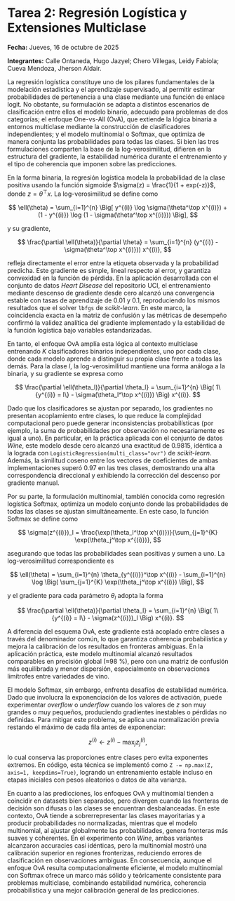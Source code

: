 # Tarea 2: Regresión Logística y Extensiones Multiclase

**Fecha:** Jueves, 16 de octubre de 2025

**Integrantes:** Calle Ontaneda, Hugo Jazyel; Chero Villegas, Leidy Fabiola; Cueva Mendoza, Jherson Aldair.

La regresión logística constituye uno de los pilares fundamentales de la modelación estadística y el aprendizaje supervisado, al permitir estimar probabilidades de pertenencia a una clase mediante una función de enlace logit. No obstante, su formulación se adapta a distintos escenarios de clasificación entre ellos el modelo binario, adecuado para problemas de dos categorías; el enfoque One-vs-All (OvA), que extiende la lógica binaria a entornos multiclase mediante la construcción de clasificadores independientes; y el modelo multinomial o Softmax, que optimiza de manera conjunta las probabilidades para todas las clases. Si bien las tres formulaciones comparten la base de la log-verosimilitud, difieren en la estructura del gradiente, la estabilidad numérica durante el entrenamiento y el tipo de coherencia que imponen sobre las predicciones.

En la forma binaria, la regresión logística modela la probabilidad de la clase positiva usando la función sigmoide $\sigma(z) = \frac{1}{1 + exp(-z)}$, donde $z = \theta^\top x$. La log-verosimilitud se define como

$$
\ell(\theta) = \sum_{i=1}^{n} \Big[ y^{(i)} \log \sigma(\theta^\top x^{(i)}) + (1 - y^{(i)}) \log (1 - \sigma(\theta^\top x^{(i)})) \Big],
$$

y su gradiente,

$$
\frac{\partial \ell(\theta)}{\partial \theta} = \sum_{i=1}^{n} (y^{(i)} - \sigma(\theta^\top x^{(i)})) x^{(i)},
$$

refleja directamente el error entre la etiqueta observada y la probabilidad predicha. Este gradiente es simple, lineal respecto al error, y garantiza convexidad en la función de pérdida. En la aplicación desarrollada con el conjunto de datos *Heart Disease* del repositorio UCI, el entrenamiento mediante descenso de gradiente desde cero alcanzó una convergencia estable con tasas de aprendizaje de 0.01 y 0.1, reproduciendo los mismos resultados que el solver `lbfgs` de *scikit-learn*. En este marco, la coincidencia exacta en la matriz de confusión y las métricas de desempeño confirmó la validez analítica del gradiente implementado y la estabilidad de la función logística bajo variables estandarizadas.

En tanto, el enfoque OvA amplía esta lógica al contexto multiclase entrenando $K$ clasificadores binarios independientes, uno por cada clase, donde cada modelo aprende a distinguir su propia clase frente a todas las demás. Para la clase $l$, la log-verosimilitud mantiene una forma análoga a la binaria, y su gradiente se expresa como

$$
\frac{\partial \ell(\theta_l)}{\partial \theta_l} = \sum_{i=1}^{n} \Big( 1\{y^{(i)} = l\} - \sigma(\theta_l^\top x^{(i)}) \Big) x^{(i)}.
$$

Dado que los clasificadores se ajustan por separado, los gradientes no presentan acoplamiento entre clases, lo que reduce la complejidad computacional pero puede generar inconsistencias probabilísticas (por ejemplo, la suma de probabilidades por observación no necesariamente es igual a uno). En particular, en la práctica aplicada con el conjunto de datos *Wine*, este modelo desde cero alcanzó una exactitud de 0.9815, idéntica a la lograda con `LogisticRegression(multi_class="ovr")` de *scikit-learn*. Además, la similitud coseno entre los vectores de coeficientes de ambas implementaciones superó 0.97 en las tres clases, demostrando una alta correspondencia direccional y exhibiendo la corrección del descenso por gradiente manual.

Por su parte, la formulación multinomial, también conocida como regresión logística Softmax, optimiza un modelo conjunto donde las probabilidades de todas las clases se ajustan simultáneamente. En este caso, la función Softmax se define como

$$
\sigma(z^{(i)})_l = \frac{\exp(\theta_l^\top x^{(i)})}{\sum_{j=1}^{K} \exp(\theta_j^\top x^{(i)})},
$$

asegurando que todas las probabilidades sean positivas y sumen a uno. La log-verosimilitud correspondiente es

$$
\ell(\theta) = \sum_{i=1}^{n} \theta_{y^{(i)}}^\top x^{(i)} - \sum_{i=1}^{n} \log \Big( \sum_{j=1}^{K} \exp(\theta_j^\top x^{(i)}) \Big),
$$

y el gradiente para cada parámetro $\theta_l$ adopta la forma

$$
\frac{\partial \ell(\theta)}{\partial \theta_l} = \sum_{i=1}^{n} \Big( 1\{y^{(i)} = l\} - \sigma(z^{(i)})_l \Big) x^{(i)}.
$$

A diferencia del esquema OvA, este gradiente está acoplado entre clases a través del denominador común, lo que garantiza coherencia probabilística y mejora la calibración de los resultados en fronteras ambiguas. En la aplicación práctica, este modelo multinomial alcanzó resultados comparables en precisión global (≈98 %), pero con una matriz de confusión más equilibrada y menor dispersión, especialmente en observaciones limítrofes entre variedades de vino.

El modelo Softmax, sin embargo, enfrenta desafíos de estabilidad numérica. Dado que involucra la exponenciación de los valores de activación, puede experimentar *overflow* o *underflow* cuando los valores de $z$ son muy grandes o muy pequeños, produciendo gradientes inestables o pérdidas no definidas. Para mitigar este problema, se aplica una normalización previa restando el máximo de cada fila antes de exponenciar:

$$
z^{(i)} \leftarrow z^{(i)} - \max_j z^{(i)}_j,
$$

lo cual conserva las proporciones entre clases pero evita exponentes extremos. En código, esta técnica se implementó como `Z -= np.max(Z, axis=1, keepdims=True)`, logrando un entrenamiento estable incluso en etapas iniciales con pesos aleatorios o datos de alta varianza.

En cuanto a las predicciones, los enfoques OvA y multinomial tienden a coincidir en datasets bien separados, pero divergen cuando las fronteras de decisión son difusas o las clases se encuentran desbalanceadas. En este contexto, OvA tiende a sobrerrepresentar las clases mayoritarias y a producir probabilidades no normalizadas, mientras que el modelo multinomial, al ajustar globalmente las probabilidades, genera fronteras más suaves y coherentes. En el experimento con *Wine*, ambas variantes alcanzaron accuracies casi idénticas, pero la multinomial mostró una calibración superior en regiones fronterizas, reduciendo errores de clasificación en observaciones ambiguas. En consecuencia, aunque el enfoque OvA resulta computacionalmente eficiente, el modelo multinomial con Softmax ofrece un marco más sólido y teóricamente consistente para problemas multiclase, combinando estabilidad numérica, coherencia probabilística y una mejor calibración general de las predicciones.

